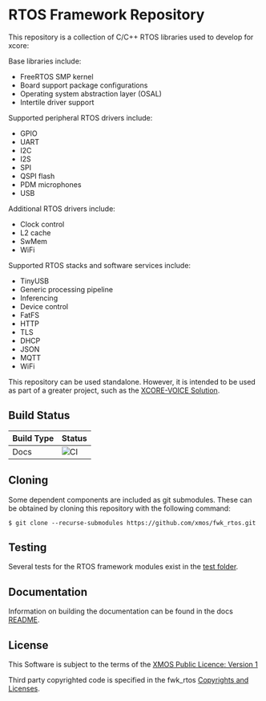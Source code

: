 # RTOS Framework Repository

This repository is a collection of C/C++ RTOS libraries used to develop for xcore:

Base libraries include:

- FreeRTOS SMP kernel
- Board support package configurations
- Operating system abstraction layer (OSAL)
- Intertile driver support

Supported peripheral RTOS drivers include:

- GPIO
- UART
- I2C
- I2S
- SPI
- QSPI flash
- PDM microphones
- USB

Additional RTOS drivers include:

- Clock control
- L2 cache
- SwMem
- WiFi

Supported RTOS stacks and software services include:

- TinyUSB
- Generic processing pipeline
- Inferencing
- Device control 
- FatFS
- HTTP
- TLS
- DHCP
- JSON
- MQTT
- WiFi

This repository can be used standalone.  However, it is intended to be used as part of a greater project, such as the [XCORE-VOICE Solution](https://github.com/xmos/sln_voice).

## Build Status

Build Type       |    Status     |
-----------      | --------------|
Docs             | ![CI](https://github.com/xmos/fwk_rtos/actions/workflows/docs.yml/badge.svg?branch=develop&event=push) |

## Cloning

Some dependent components are included as git submodules. These can be obtained by cloning this repository with the following command:

    $ git clone --recurse-submodules https://github.com/xmos/fwk_rtos.git

## Testing

Several tests for the RTOS framework modules exist in the [test folder](https://github.com/xmos/fwk_rtos/tree/develop/test).  

## Documentation

Information on building the documentation can be found in the docs [README](https://github.com/xmos/fwk_rtos/blob/develop/doc/README.rst).

## License

This Software is subject to the terms of the [XMOS Public Licence: Version 1](https://github.com/xmos/fwk_rtos/blob/develop/LICENSE.rst)

Third party copyrighted code is specified in the fwk_rtos [Copyrights and Licenses](https://github.com/xmos/fwk_rtos/blob/develop/doc/copyright.rst).  

